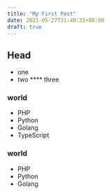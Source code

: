 ```yaml
---
title: "My First Post"
date: 2021-05-27T21:40:33+08:00
draft: true
---
```




## Head

* one 
* two 
**** three

### world

* PHP
* Python
* Golang
* TypeScript


### world

* PHP
* Python
* Golang
